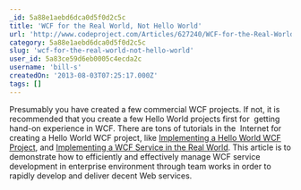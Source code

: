 ```yaml
---
_id: 5a88e1aebd6dca0d5f0d2c5c
title: 'WCF for the Real World, Not Hello World'
url: 'http://www.codeproject.com/Articles/627240/WCF-for-the-Real-World-Not-Hello-World'
category: 5a88e1aebd6dca0d5f0d2c5c
slug: 'wcf-for-the-real-world-not-hello-world'
user_id: 5a83ce59d6eb0005c4ecda2c
username: 'bill-s'
createdOn: '2013-08-03T07:25:17.000Z'
tags: []
---
```


Presumably you have created a few commercial WCF projects. If not, it is recommended that you create a few Hello World projects first for  getting hand-on experience in WCF. There are tons of tutorials in the  Internet for creating a Hello World WCF project, like <a href="http://www.codeproject.com/Articles/97204/Implementing-a-Basic-Hello-World-WCF-Service" target="_blank">Implementing a Hello World WCF Project</a>, and <a href="http://www.packtpub.com/article/implementing-wcf-service-real-world" target="_blank">Implementing a WCF Service in the Real World</a>. This article is to demonstrate how to efficiently and effectively manage WCF service development in enterprise environment through team works in order to rapidly develop and deliver decent Web services.
